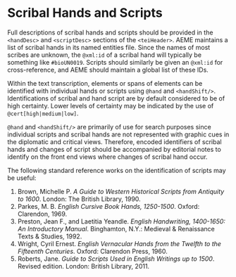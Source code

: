 # Scribal Hands and Scripts

Full descriptions of scribal hands and scripts should be provided in the `<handDesc>` and `<scriptDesc>` sections of the `<teiHeader>`. AEME maintains a list of scribal hands in its named entities file. Since the names of most scribes are unknown, the `@xml:id` of a scribal hand will typically be something like `#bioUN0019`.  Scripts should similarly be given an `@xml:id` for cross-reference, and AEME should maintain a global list of these IDs.

Within the text transcription, elements or spans of elements can be identified with individual hands or scripts using `@hand` and `<handShift/>`. Identifications of scribal and hand script are by default considered to be of high certainty. Lower levels of certainty may be indicated by the use of `@cert[high|medium|low]`.

`@hand` and `<handShift/>` are primarily of use for search purposes since individual scripts and scribal hands are not represented with graphic cues in the diplomatic and critical views. Therefore, encoded identifiers of scribal hands and changes of script should be accompanied by editorial notes to identify on the front end views where changes of scribal hand occur.

The following standard reference works on the identification of scripts may be useful:

1. Brown, Michelle P. *A Guide to Western Historical Scripts from Antiquity to 1600*. London: The British Library, 1990.
2. Parkes, M. B. *English Cursive Book Hands, 1250-1500*. Oxford: Clarendon, 1969.
3. Preston, Jean F., and Laetitia Yeandle. *English Handwriting, 1400-1650: An Introductory Manual*. Binghamton, N.Y.: Medieval & Renaissance Texts & Studies, 1992.
4. Wright, Cyril Ernest. *English Vernacular Hands from the Twelfth to the Fifteenth Centuries*. Oxford: Clarendon Press, 1960.
5. Roberts, Jane. *Guide to Scripts Used in English Writings up to 1500*. Revised edition. London: British Library, 2011.
